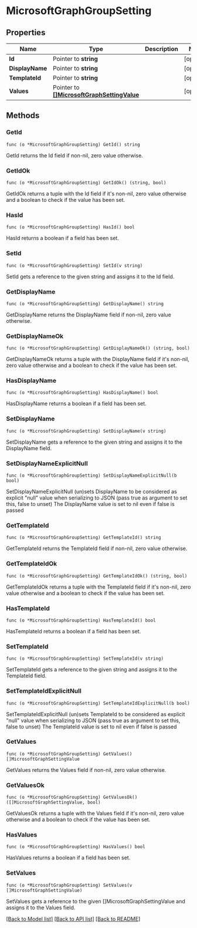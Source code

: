# MicrosoftGraphGroupSetting

## Properties

Name | Type | Description | Notes
------------ | ------------- | ------------- | -------------
**Id** | Pointer to **string** |  | [optional] 
**DisplayName** | Pointer to **string** |  | [optional] 
**TemplateId** | Pointer to **string** |  | [optional] 
**Values** | Pointer to [**[]MicrosoftGraphSettingValue**](microsoft.graph.settingValue.md) |  | [optional] 

## Methods

### GetId

`func (o *MicrosoftGraphGroupSetting) GetId() string`

GetId returns the Id field if non-nil, zero value otherwise.

### GetIdOk

`func (o *MicrosoftGraphGroupSetting) GetIdOk() (string, bool)`

GetIdOk returns a tuple with the Id field if it's non-nil, zero value otherwise
and a boolean to check if the value has been set.

### HasId

`func (o *MicrosoftGraphGroupSetting) HasId() bool`

HasId returns a boolean if a field has been set.

### SetId

`func (o *MicrosoftGraphGroupSetting) SetId(v string)`

SetId gets a reference to the given string and assigns it to the Id field.

### GetDisplayName

`func (o *MicrosoftGraphGroupSetting) GetDisplayName() string`

GetDisplayName returns the DisplayName field if non-nil, zero value otherwise.

### GetDisplayNameOk

`func (o *MicrosoftGraphGroupSetting) GetDisplayNameOk() (string, bool)`

GetDisplayNameOk returns a tuple with the DisplayName field if it's non-nil, zero value otherwise
and a boolean to check if the value has been set.

### HasDisplayName

`func (o *MicrosoftGraphGroupSetting) HasDisplayName() bool`

HasDisplayName returns a boolean if a field has been set.

### SetDisplayName

`func (o *MicrosoftGraphGroupSetting) SetDisplayName(v string)`

SetDisplayName gets a reference to the given string and assigns it to the DisplayName field.

### SetDisplayNameExplicitNull

`func (o *MicrosoftGraphGroupSetting) SetDisplayNameExplicitNull(b bool)`

SetDisplayNameExplicitNull (un)sets DisplayName to be considered as explicit "null" value
when serializing to JSON (pass true as argument to set this, false to unset)
The DisplayName value is set to nil even if false is passed
### GetTemplateId

`func (o *MicrosoftGraphGroupSetting) GetTemplateId() string`

GetTemplateId returns the TemplateId field if non-nil, zero value otherwise.

### GetTemplateIdOk

`func (o *MicrosoftGraphGroupSetting) GetTemplateIdOk() (string, bool)`

GetTemplateIdOk returns a tuple with the TemplateId field if it's non-nil, zero value otherwise
and a boolean to check if the value has been set.

### HasTemplateId

`func (o *MicrosoftGraphGroupSetting) HasTemplateId() bool`

HasTemplateId returns a boolean if a field has been set.

### SetTemplateId

`func (o *MicrosoftGraphGroupSetting) SetTemplateId(v string)`

SetTemplateId gets a reference to the given string and assigns it to the TemplateId field.

### SetTemplateIdExplicitNull

`func (o *MicrosoftGraphGroupSetting) SetTemplateIdExplicitNull(b bool)`

SetTemplateIdExplicitNull (un)sets TemplateId to be considered as explicit "null" value
when serializing to JSON (pass true as argument to set this, false to unset)
The TemplateId value is set to nil even if false is passed
### GetValues

`func (o *MicrosoftGraphGroupSetting) GetValues() []MicrosoftGraphSettingValue`

GetValues returns the Values field if non-nil, zero value otherwise.

### GetValuesOk

`func (o *MicrosoftGraphGroupSetting) GetValuesOk() ([]MicrosoftGraphSettingValue, bool)`

GetValuesOk returns a tuple with the Values field if it's non-nil, zero value otherwise
and a boolean to check if the value has been set.

### HasValues

`func (o *MicrosoftGraphGroupSetting) HasValues() bool`

HasValues returns a boolean if a field has been set.

### SetValues

`func (o *MicrosoftGraphGroupSetting) SetValues(v []MicrosoftGraphSettingValue)`

SetValues gets a reference to the given []MicrosoftGraphSettingValue and assigns it to the Values field.


[[Back to Model list]](../README.md#documentation-for-models) [[Back to API list]](../README.md#documentation-for-api-endpoints) [[Back to README]](../README.md)


